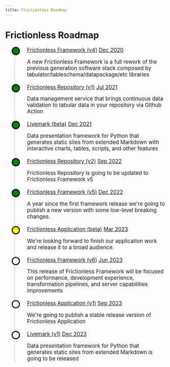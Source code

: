 ```yaml
---
title: Frictionless Roadmap
---
```


# Frictionless Roadmap

<ul class="timeline">
<li class="done">
  <a target="_blank" href="https://framework.frictionlessdata.io/">Frictionless Framework (v4)</a>
  <a href="#" class="float-right">Dec 2020</a>
  <p>A new Frictionless Framework is a full rework of the previous generation software stack composed by tabulator/tableschema/datapackage/etc libraries</p>
</li>

<li class="done">
  <a target="_blank" href="https://repository.frictionlessdata.io/">Frictionless Repository (v1)</a>
  <a href="#" class="float-right">Jul 2021</a>
  <p>Data management service that brings continuous data validation to tabular data in your repository via Github Action</p>
</li>

<li class="done">
  <a target="_blank" href="https://framework.frictionlessdata.io/">Livemark (beta)</a>
  <a href="#" class="float-right">Dec 2021</a>
  <p>Data presentation framework for Python that generates static sites from extended Markdown with interactive charts, tables, scripts, and other features</p>
</li>

<li class="done">
  <a target="_blank" href="https://repository.frictionlessdata.io/">Frictionless Repository (v2)</a>
  <a href="#" class="float-right">Sep 2022</a>
  <p>Frictionless Repository is going to be updated to Frictionless Framework v5</p>
</li>

<li class="done">
  <a target="_blank" href="https://framework.frictionlessdata.io/">Frictionless Framework (v5)</a>
  <a href="#" class="float-right">Dec 2022</a>
  <p>A year since the first framework release we're going to publish a new version with some low-level breaking changes.</p>
</li>

<li class="current">
  <a target="_blank" href="">Frictionless Application (beta)</a>
  <a href="#" class="float-right">Mar 2023</a>
  <p>We're looking forward to finish our application work and release it to a broad audience.</p>
</li>

<li>
  <a target="_blank" href="https://framework.frictionlessdata.io/">Frictionless Framework (v6)</a>
  <a href="#" class="float-right">Jun 2023</a>
  <p>This release of Frictionless Framework will be focused on performance, development experience, transformation pipelines, and server capabilities improvements</p>
</li>

<li>
  <a target="_blank" href="">Frictionless Application (v1)</a>
  <a href="#" class="float-right">Sep 2023</a>
  <p>We're going to publish a stable release version of Frictionless Application</p>
</li>

<li>
  <a target="_blank" href="https://livemark.frictionlessdata.io/">Livemark (v1)</a>
  <a href="#" class="float-right">Dec 2023</a>
  <p>Data presentation framework for Python that generates static sites from extended Markdown is going to be released</p>
</li>
</ul>

<style>
ul.timeline {
    list-style-type: none;
    position: relative;
    font-size: 120%;
}
ul.timeline:before {
    content: ' ';
    background: #d4d9df;
    display: inline-block;
    position: absolute;
    left: 29px;
    width: 2px;
    height: 100%;
    z-index: 400;
}
ul.timeline > li {
    margin: 20px 0;
    padding-left: 40px;
}
ul.timeline > li:before {
    content: ' ';
    background: white;
    display: inline-block;
    position: absolute;
    border-radius: 50%;
    border: 3px solid #000;
    left: 20px;
    width: 20px;
    height: 20px;
    z-index: 400;
}

ul.timeline > li.done:before {
    background: green;
}

ul.timeline > li.current:before {
    background: yellow;
}
</style>
